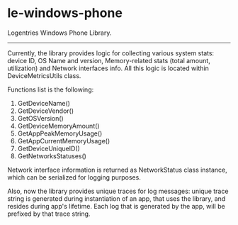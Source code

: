 # le-windows-phone

Logentries Windows Phone Library.

---------------------------------
Currently, the library provides logic for collecting various system stats: device ID, OS Name and version, Memory-related stats (total amount, utilization) and Network interfaces info.
All this logic is located within DeviceMetricsUtils class.

Functions list is the following:
1) GetDeviceName()
2) GetDeviceVendor()
3) GetOSVersion()
4) GetDeviceMemoryAmount()
5) GetAppPeakMemoryUsage()
6) GetAppCurrentMemoryUsage()
7) GetDeviceUniqueID()
8) GetNetworksStatuses()

Network interface information is returned as NetworkStatus class instance, which can be serialized for logging purposes.

Also, now the library provides unique traces for log messages: unique trace string is generated during instantiation of an app, that uses the library, and resides during app's lifetime. 
Each log that is generated by the app, will be prefixed by that trace string.